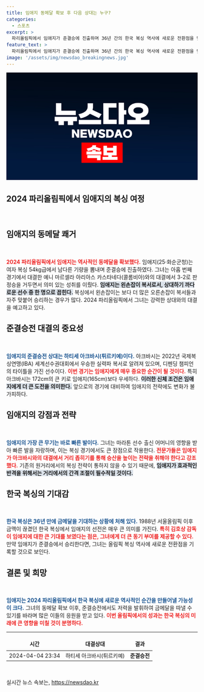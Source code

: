```yaml
---
title: 임애지 동메달 확보 후 다음 상대는 누구?
categories:
  - 스포츠
excerpt: >
  파리올림픽에서 임애지가 준결승에 진출하며 36년 간의 한국 복싱 역사에 새로운 전환점을 맞이했습니다! 세계 챔피언 아크바시와의 대결에서 그녀의 빠른 발로 승리를 이끌어낼 수 있을지 주목됩니다.
feature_text: >
  파리올림픽에서 임애지가 준결승에 진출하며 36년 간의 한국 복싱 역사에 새로운 전환점을 맞이했습니다! 세계 챔피언 아크바시와의 대결에서 그녀의 빠른 발로 승리를 이끌어낼 수 있을지 주목됩니다.
image: '/assets/img/newsdao_breakingnews.jpg'
---
```


<p><img src="/assets/img/newsdao_breakingnews.jpg" alt="pcversion 속보" /></p>

<h2 data-ke-size="size26">2024 파리올림픽에서 임애지의 복싱 여정</h2>

<p data-ke-size="size16">&nbsp;</p> 

<h2 data-ke-size="size26">임애지의 동메달 쾌거</h2>

<p data-ke-size="size16">&nbsp;</p> 

<p><b><span style="color: #ee2323;">2024 파리올림픽에서 임애지는 역사적인 동메달을 확보했다.</span></b> 임애지(25·화순군청)는 여자 복싱 54kg급에서 남다른 기량을 뽐내며 준결승에 진출하였다. 그녀는 아홉 번째 경기에서 대결한 예니 마르셀라 아리아스 카스타네다(콜롬비아)와의 대결에서 3-2로 판정승을 거두면서 의미 있는 성취를 이뤘다. <b><span style="background-color: #21538527;">임애지는 왼손잡이 복서로서, 상대하기 까다로운 선수 중 한 명으로 꼽힌다.</span></b> 복싱에서 왼손잡이는 보다 더 많은 오른손잡이 복서들과 자주 맞붙어 승리하는 경우가 많다. 2024 파리올림픽에서 그녀는 강력한 상대와의 대결을 예고하고 있다.</p>

<h2 data-ke-size="size26">준결승전 대결의 중요성</h2>

<p data-ke-size="size16">&nbsp;</p> 

<p><b><span style="color: #1a5490;">임애지의 준결승전 상대는 하티세 아크바시(튀르키예)이다.</span></b> 아크바시는 2022년 국제복싱연맹(IBA) 세계선수권대회에서 우승한 실력파 복서로 알려져 있으며, 디펜딩 챔피언의 타이틀을 가진 선수이다. <b><span style="color: #ee2323;">이번 경기는 임애지에게 매우 중요한 순간이 될 것이다.</span></b> 특히 아크바시는 172cm의 큰 키로 임애지(165cm)보다 우세하다. <b><span style="background-color: #21538527;">이러한 신체 조건은 임애지에게 더 큰 도전을 의미한다.</span></b> 앞으로의 경기에 대비하여 임애지의 전략에도 변화가 불가피하다.</p>

<h2 data-ke-size="size26">임애지의 강점과 전략</h2>

<p data-ke-size="size16">&nbsp;</p> 

<p><b><span style="color: #1a5490;">임애지의 가장 큰 무기는 바로 빠른 발이다.</span></b> 그녀는 마라톤 선수 출신 어머니의 영향을 받아 빠른 발을 자랑하며, 이는 복싱 경기에서도 큰 장점으로 작용한다. <b><span style="color: #ee2323;">전문가들은 임애지가 아크바시와의 대결에서 거리 좁히기를 통해 승산을 높이는 전략을 취해야 한다고 강조했다.</span></b> 기존의 원거리에서의 복싱 전략이 통하지 않을 수 있기 때문에, <b><span style="background-color: #21538527;">임애지가 효과적인 반격을 위해서는 거리에서의 간격 조절이 필수적일 것이다.</span></b></p>

<h2 data-ke-size="size26">한국 복싱의 기대감</h2>

<p data-ke-size="size16">&nbsp;</p> 

<p><b><span style="color: #1a5490;">한국 복싱은 36년 만에 금메달을 기대하는 상황에 처해 있다.</span></b> 1988년 서울올림픽 이후 금맥이 끊겼던 한국 복싱에서 임애지의 선전은 매우 큰 의미를 가진다. <b><span style="color: #ee2323;">특히 김호상 감독이 임애지에 대한 큰 기대를 보였다는 점은, 그녀에게 더 큰 동기 부여를 제공할 수 있다.</span></b> 만약 임애지가 준결승에서 승리한다면, 그녀는 올림픽 복싱 역사에 새로운 전환점을 기록할 것으로 보인다.</p>

<h2 data-ke-size="size26">결론 및 희망</h2>

<p data-ke-size="size16">&nbsp;</p> 

<p><b><span style="color: #1a5490;">임애지는 2024 파리올림픽에서 한국 복싱에 새로운 역사적인 순간을 만들어낼 가능성이 크다.</span></b> 그녀의 동메달 확보 이후, 준결승전에서도 저력을 발휘하여 금메달을 따낼 수 있기를 바라며 많은 이들의 응원을 받고 있다. <b><span style="color: #ee2323;">이번 올림픽에서의 성과는 한국 복싱의 미래에 큰 영향을 미칠 것이 분명하다.</span></b> </p>

<hr>

<table style="width: 100%;">
    <thead>
        <tr>
            <td style="text-align: center; height: 29px;"><b>시간</b></td>
            <td style="text-align: center; height: 29px;"><b>대결상대</b></td>
            <td style="text-align: center; height: 29px;"><b>결과</b></td>
        </tr>
    </thead>
    <tbody>
        <tr>
            <td style="text-align: center; height: 17px;">2024-04-04 23:34</td>
            <td style="text-align: center; height: 17px;">하티세 아크바시(튀르키예)</td>
            <td style="text-align: center; height: 17px;"><b>준결승전</b></td>
        </tr>
    </tbody>
</table>

<p data-ke-size="size16">&nbsp;</p> 
실시간 뉴스 속보는, <a href="https://newsdao.kr" rel="dofollow">https://newsdao.kr</a>


